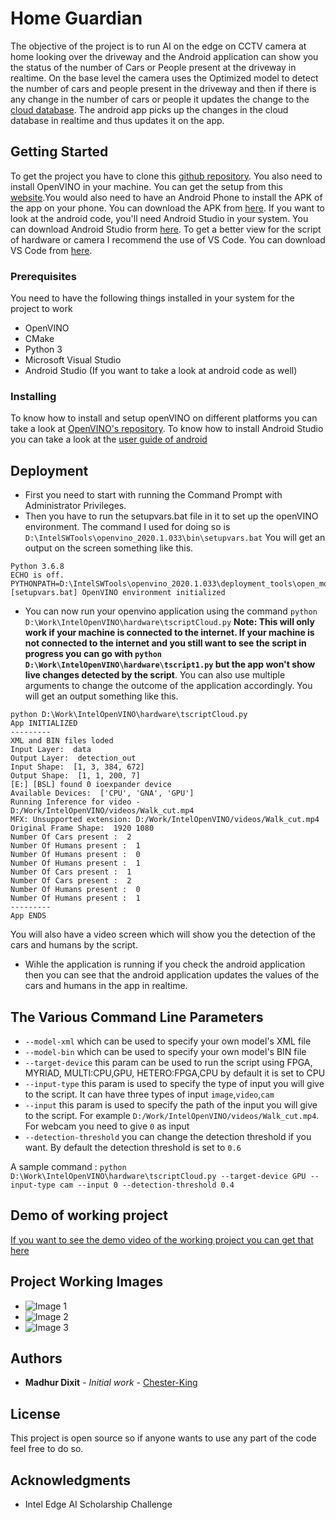 # Home Guardian

The objective of the project is to run AI on the edge on CCTV camera at home looking over the driveway and the Android application can show you the status of the number of Cars or People present at the driveway in realtime. On the base level the camera uses the Optimized model to detect the number of cars and people present in the driveway and then if there is any change in the number of cars or people it updates the change to the [cloud database](https://firebase.google.com/). The android app picks up the changes in the cloud database in realtime and thus updates it on the app.

## Getting Started

To get the project you have to clone this [github repository](https://github.com/Chester-King/Intel-Edge-AI-Scholarship-Project). You also need to install OpenVINO in your machine. You can get the setup from this [website](https://software.intel.com/en-us/openvino-toolkit/choose-download).You would also need to have an Android Phone to install the APK of the app on your phone. You can download the APK from [here](https://drive.google.com/open?id=1H7cvGGaIPwG5YxuqezwdjMZXCCbIObMg). If you want to look at the android code, you'll need Android Studio in your system. You can download Android Studio frorm [here](https://developer.android.com/studio). To get a better view for the script of hardware or camera I recommend the use of VS Code. You can download VS Code from [here](https://code.visualstudio.com/download).

### Prerequisites

You need to have the following things installed in your system for the project to work

- OpenVINO
- CMake
- Python 3
- Microsoft Visual Studio
- Android Studio (If you want to take a look at android code as well)

### Installing

To know how to install and setup openVINO on different platforms you can take a look at [OpenVINO's repository](https://github.com/opencv/dldt).
To know how to install Android Studio you can take a look at the [user guide of android](https://developer.android.com/studio/install)

## Deployment

- First you need to start with running the Command Prompt with Administrator Privileges.
- Then you have to run the setupvars.bat file in it to set up the openVINO environment.
  The command I used for doing so is `D:\IntelSWTools\openvino_2020.1.033\bin\setupvars.bat`
  You will get an output on the screen something like this.

```
Python 3.6.8
ECHO is off.
PYTHONPATH=D:\IntelSWTools\openvino_2020.1.033\deployment_tools\open_model_zoo\tools\accuracy_checker;D:\IntelSWTools\openvino_2020.1.033\python\python3.6;D:\IntelSWTools\openvino_2020.1.033\python\python3;D:\IntelSWTools\openvino_2020.1.033\deployment_tools\model_optimizer;
[setupvars.bat] OpenVINO environment initialized
```

- You can now run your openvino application using the command `python D:\Work\IntelOpenVINO\hardware\tscriptCloud.py` **Note: This will only work if your machine is connected to the internet. If your machine is not connected to the internet and you still want to see the script in progress you can go with `python D:\Work\IntelOpenVINO\hardware\tscript1.py` but the app won't show live changes detected by the script**. You can also use multiple arguments to change the outcome of the application accordingly. You will get an output something like this.

```
python D:\Work\IntelOpenVINO\hardware\tscriptCloud.py
App INITIALIZED
---------
XML and BIN files loded
Input Layer:  data
Output Layer:  detection_out
Input Shape:  [1, 3, 384, 672]
Output Shape:  [1, 1, 200, 7]
[E:] [BSL] found 0 ioexpander device
Available Devices:  ['CPU', 'GNA', 'GPU']
Running Inference for video - D:/Work/IntelOpenVINO/videos/Walk_cut.mp4
MFX: Unsupported extension: D:/Work/IntelOpenVINO/videos/Walk_cut.mp4
Original Frame Shape:  1920 1080
Number Of Cars present :  2
Number Of Humans present :  1
Number Of Humans present :  0
Number Of Humans present :  1
Number Of Cars present :  1
Number Of Cars present :  2
Number Of Humans present :  0
Number Of Humans present :  1
---------
App ENDS
```

You will also have a video screen which will show you the detection of the cars and humans by the script.

- Wihle the application is running if you check the android application then you can see that the android application updates the values of the cars and humans in the app in realtime.

## The Various Command Line Parameters

- `--model-xml` which can be used to specify your own model's XML file
- `--model-bin` which can be used to specify your own model's BIN file
- `--target-device` this param can be used to run the script using FPGA, MYRIAD, MULTI:CPU,GPU, HETERO:FPGA,CPU by default it is set to CPU
- `--input-type` this param is used to specify the type of input you will give to the script. It can have three types of input `image`,`video`,`cam`
- `--input` this param is used to specify the path of the input you will give to the script. For example `D:/Work/IntelOpenVINO/videos/Walk_cut.mp4`. For webcam you need to give `0` as input
- `--detection-threshold` you can change the detection threshold if you want. By default the detection threshold is set to `0.6`

A sample command : `python D:\Work\IntelOpenVINO\hardware\tscriptCloud.py --target-device GPU --input-type cam --input 0 --detection-threshold 0.4`

## Demo of working project

[If you want to see the demo video of the working project you can get that here](https://drive.google.com/open?id=1cIGan87kJsCDwkodEyu0BUJ7j49WNweL)

## Project Working Images

- ![Image 1](https://github.com/Chester-King/InIntel-Edge-AI-Scholarship-Project/blob/master/project_images/IntelAppLoad.png)
- ![Image 2](https://github.com/Chester-King/InIntel-Edge-AI-Scholarship-Project/blob/master/project_images/Inteledgeappstart.png)
- ![Image 3](https://github.com/Chester-King/InIntel-Edge-AI-Scholarship-Project/blob/master/project_images/IntelProjectOutput.png)

## Authors

- **Madhur Dixit** - _Initial work_ - [Chester-King](https://github.com/Chester-King)

## License

This project is open source so if anyone wants to use any part of the code feel free to do so.

## Acknowledgments

- Intel Edge AI Scholarship Challenge
